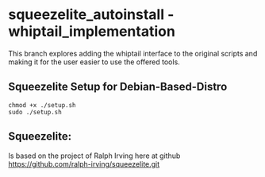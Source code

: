 squeezelite_autoinstall - whiptail_implementation
==============
This branch explores adding the whiptail interface to the original scripts and making it for the user easier to use the offered tools.

Squeezelite Setup for Debian-Based-Distro
-----------------------------------------
```shell
chmod +x ./setup.sh
sudo ./setup.sh
```

Squeezelite:
------------
Is based on the project of Ralph Irving here at github https://github.com/ralph-irving/squeezelite.git
